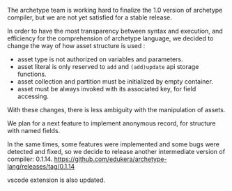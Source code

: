 The archetype team is working hard to finalize the 1.0 version of archetype compiler,
but we are not yet satisfied for a stable release.

In order to have the most transparency between syntax and execution,
and efficiency for the comprehension of archetype language,
we decided to change the way of how asset structure is used :
- asset type is not authorized on variables and parameters.
- asset literal is only reserved to `add` and `(add)update` api storage functions.
- asset collection and partition must be initialized by empty container.
- asset must be always invoked with its associated key, for field accessing.


With these changes, there is less ambiguity with the manipulation of assets.

We plan for a next feature to implement anonymous record, for structure with named fields.


In the same times, some features were implemented and some bugs were detected and fixed,
so we decide to release another intermediate version of compiler: 0.1.14.
https://github.com/edukera/archetype-lang/releases/tag/0.1.14

vscode extension is also updated.
